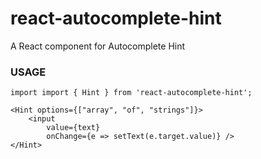 # react-autocomplete-hint
A React component for Autocomplete Hint

### USAGE
```
import import { Hint } from 'react-autocomplete-hint';

<Hint options={["array", "of", "strings"]}>
    <input
        value={text}
        onChange={e => setText(e.target.value)} />
</Hint>
```
